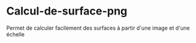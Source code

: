 # Calcul-de-surface-png
Permet de calculer facilement des surfaces à partir d'une image et d'une échelle 
